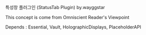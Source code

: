 특성창 플러그인 (StatusTab Plugin) by.wayggstar

This concept is come from Omniscient Reader's Viewpoint

Depends : Essential, Vault, HolographicDisplays, PlaceholderAPI

